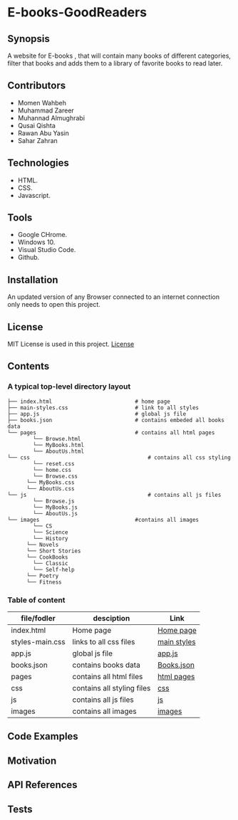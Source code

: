 # E-books-GoodReaders


## Synopsis 

A website for E-books , that will contain many books of different categories, filter that books and adds them to a library of favorite books to read later. 

## Contributors 

- Momen Wahbeh
- Muhammad Zareer 
- Muhannad Almughrabi 
- Qusai Qishta 
- Rawan Abu Yasin 
- Sahar Zahran 

## Technologies

* HTML.
* CSS.
* Javascript.

## Tools

* Google CHrome.
* Windows 10.
* Visual Studio Code.
* Github.

## Installation 

An updated version of any Browser connected to an internet connection only needs to open this project.

## License

MIT License is used in this project. [License](LICENSE)


## Contents

  
### A typical top-level directory layout

```
├── index.html             	 			# home page
├── main-styles.css         			# link to all styles
├── app.js                				# global js file
├── books.json             	 			# contains embeded all books data
└── pages                  				# contains all html pages
    	└── Browse.html
    	└── MyBooks.html
    	└── AboutUs.html
└── css 					                # contains all css styling
	    └── reset.css
	    └── home.css
	    └── Browse.css
  	  └── MyBooks.css
  	  └── AboutUs.css
└── js						                # contains all js files
	    └── Browse.js
	    └── MyBooks.js
	    └── AboutUs.js
└── images                				#contains all images
	    └── CS 
	    └── Science
	    └── History
  	  └── Novels
  	  └── Short Stories
  	  └── CookBooks
	    └── Classic
	    └── Self-help
  	  └── Poetry
  	  └── Fitness
```

### Table of content

file/fodler | desciption | Link
--- | --- | ---
index.html | Home page | [Home page](index.html)
styles-main.css | links to all css files | [main styles](styles-main.css)
app.js | global js file | [app.js](app.js)
books.json | contains books data | [Books.json](Books.json)
pages | contains all html files | [html pages](./pages) 
css | contains all styling files | [css](./css)
js | contains all js files | [js](./js)
images | contains all images | [images](./images)

## Code Examples 

## Motivation

## API References

## Tests
